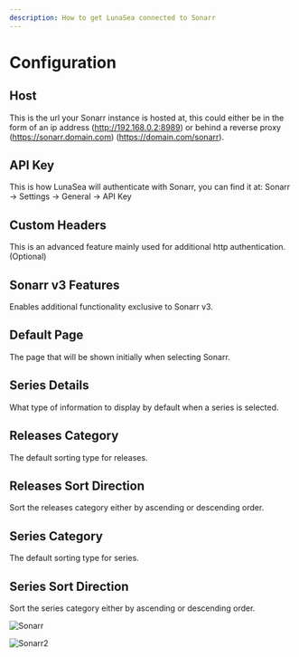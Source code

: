 ```yaml
---
description: How to get LunaSea connected to Sonarr
---
```


# Configuration

## Host
This is the url your Sonarr instance is hosted at, this could either be in the form of an ip address (http://192.168.0.2:8989) or behind a reverse proxy (https://sonarr.domain.com) (https://domain.com/sonarr). 

## API Key
This is how LunaSea will authenticate with Sonarr, you can find it at: Sonarr -> Settings -> General -> API Key

## Custom Headers
This is an advanced feature mainly used for additional http authentication. (Optional)

## Sonarr v3 Features
Enables additional functionality exclusive to Sonarr v3. 

## Default Page
The page that will be shown initially when selecting Sonarr. 

## Series Details
What type of information to display by default when a series is selected.

## Releases Category
The default sorting type for releases.

## Releases Sort Direction
Sort the releases category either by ascending or descending order.

## Series Category
The default sorting type for series.

## Series Sort Direction
Sort the series category either by ascending or descending order.

![Sonarr](../.gitbook/assets/sonarr.jpg)

![Sonarr2](../.gitbook/assets/sonarr2.jpg)
